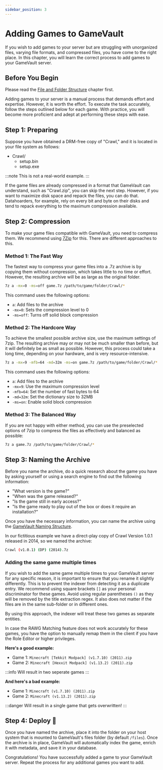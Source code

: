 ```yaml
---
sidebar_position: 3
---
```


# Adding Games to GameVault

If you wish to add games to your server but are struggling with unorganized files, varying file formats, and compressed files, you have come to the right place. In this chapter, you will learn the correct process to add games to your GameVault server.

## Before You Begin

Please read the [File and Folder Structure](structure.md) chapter first.

Adding games to your server is a manual process that demands effort and expertise. However, it is worth the effort. To execute the task accurately, follow the steps outlined below for each game. With practice, you will become more proficient and adept at performing these steps with ease.

## Step 1: Preparing

Suppose you have obtained a DRM-free copy of "Crawl," and it is located in your file system as follows:

- Crawl/
  - setup.bin
  - setup.exe

:::note
This is not a real-world example.
:::

If the game files are already compressed in a format that GameVault can understand, such as "Crawl.zip", you can skip the next step. However, if you want to maximize disk space and repack the files, you can do that. Datahoarders, for example, rely on every bit and byte on their disks and tend to repack everything to the maximum compression available.

## Step 2: Compression

To make your game files compatible with GameVault, you need to compress them. We recommend using [7Zip](https://www.7-zip.org/) for this. There are different approaches to this.

### Method 1: The Fast Way

The fastest way to compress your game files into a .7z archive is by copying them without compression, which takes little to no time or effort. However, the resulting archive will be as large as the original folder.

```bash
7z a -mx=0 -ms=off game.7z /path/to/game/folder/Crawl/*
```

This command uses the following options:

- `a`: Add files to the archive
- `-mx=0`: Sets the compression level to 0
- `-ms=off`: Turns off solid block compression

### Method 2: The Hardcore Way

To achieve the smallest possible archive size, use the maximum settings of 7zip. The resulting archive may or may not be much smaller than before, but it will definitely be as small as possible. However, this process could take a long time, depending on your hardware, and is very resource-intensive.

```bash
7z a -mx=9 -mfb=64 -md=32m -ms=on game.7z /path/to/game/folder/Crawl/*
```

This command uses the following options:

- `a`: Add files to the archive
- `-mx=9`: Use the maximum compression level
- `-mfb=64`: Set the number of fast bytes to 64
- `-md=32m`: Set the dictionary size to 32MB
- `-ms=on`: Enable solid block compression

### Method 3: The Balanced Way

If you are not happy with either method, you can use the preselected options of 7zip to compress the files as effectively and balanced as possible:

```bash
7z a game.7z /path/to/game/folder/Crawl/*
```

## Step 3: Naming the Archive

Before you name the archive, do a quick research about the game you have by asking yourself or using a search engine to find out the following information:

- "What version is the game?"
- "When was the game released?"
- "Is the game still in early access?"
- "Is the game ready to play out of the box or does it require an installation?"

Once you have the necessary information, you can name the archive using the [GameVault Naming Structure](structure.md).

In our fictitious example we have a direct-play copy of Crawl Version 1.0.1 released in 2014, so we named the archive:

```bash
Crawl (v1.0.1) (DP) (2014).7z
```

### Adding the same game multiple times

If you wish to add the same game multiple times to your GameVault server for any specific reason, it is important to ensure that you rename it slightly differently. This is to prevent the indexer from detecting it as a duplicate entry. We recommend using square brackets `[]` as your personal discriminator for these games. Avoid using regular parentheses `()` as they will be removed by the title extraction regex. It also does not matter if the files are in the same sub-folder or in different ones.

By using this approach, the indexer will treat these two games as separate entities.

In case the RAWG Matching feature does not work accurately for these games, you have the option to manually remap them in the client if you have the Role Editor or higher privileges.

**Here's a good example:**

- Game 1: `Minecraft [Tekkit Modpack] (v1.7.10) (2011).zip`
- Game 2: `Minecraft [Hexxit Modpack] (v1.13.2) (2011).zip`

:::info
Will result in two seperate games
:::

**And here's a bad example:**

- Game 1: `Minecraft (v1.7.10) (2011).zip`
- Game 2: `Minecraft (v1.13.2) (2011).zip`

:::danger
Will result in a single game that gets overwritten!
:::

## Step 4: Deploy 🥳

Once you have named the archive, place it into the folder on your host system that is mounted to GameVault's files folder (by default `/files`). Once the archive is in place, GameVault will automatically index the game, enrich it with metadata, and save it in your database.

Congratulations! You have successfully added a game to your GameVault server. Repeat the process for any additional games you want to add.
